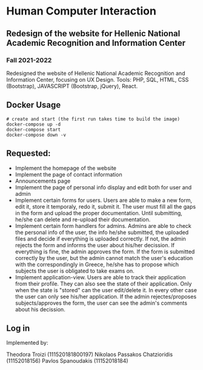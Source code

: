 # Human Computer Interaction 
## Redesign of the website for Hellenic National Academic Recognition and Information Center 
### Fall 2021-2022

Redesigned the website of Hellenic National Academic Recognition and Information Center, focusing on UX Design. 
Tools: PHP, SQL, HTML, CSS (Bootstrap), JAVASCRIPT (Bootstrap, jQuery), React.

## Docker Usage
```
# create and start (the first run takes time to build the image)
docker-compose up -d
docker-compose start
docker-compose down -v
```

## Requested:
* Implement the homepage of the website
* Implement the page of contact information 
* Announcements page
* Implement the page of personal info display and edit both for user and admin
* Implement certain forms for users. 
Users are able to make a new form, edit it, store it temporaly, redo it, submit it. The user must fill all the gaps in the form and upload the proper documentation. Until submitting, he/she can delete and re-upload their documentation.
* Implement certain form handlers for admins. 
Admins are able to check the personal info of the user, the info he/she 
submitted, the uploaded files and decide if everything is uploaded correctly. If not, the admin rejects the form and informs the user
about his/her decission. If everything is fine, the admin approves the form. If the form is submitted correctly by the user, but the admin 
cannot match the user's education with the correspondingly in Greece, he/she has to propose which subjects the user is obligated to take exams on.
* Implement application-view.
Users are able to track their application from their profile. They can also see the state of their application. Only when the state is "stored" can the user edit/delete it. In every other case the user can only see his/her application. If the admin rejectes/proposes subjects/approves the form, the user
can see the admin's comments about his decission. 

## Log in 

Implemented by:

Theodora Troizi (111520181800197)
Nikolaos Passakos Chatzioridis (11152018156)
Pavlos Spanoudakis (11152018184)




